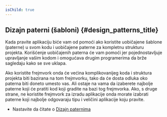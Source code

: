 ```yaml
---
isChild: true
---
```


## Dizajn paterni (šabloni) {#design_patterns_title}

Kada pravite aplikaciju biće vam od pomoći ako koristite uobičajene šablone (paterne) u svom kodu i uobičajene
paterne za kompletnu strukturu projekta. Korišćenje uobičajenih paterna će vam pomoći jer pojednostavljuje upravljanje
vašim kodom i omogućava drugim programerima da brže sagledaju kako se sve uklapa.

Ako koristite frejmvork onda će većina komplikovanijeg koda i struktura projekta biti bazirana na tom frejmvorku, tako
da će dosta odluka oko paterna biti doneto umesto vas. Ali ostaje na vama da izaberete najbolje paterne koji će pratiti
kod koji gradite na bazi tog frejmvorka. Ako, s druge strane, ne koristite frejmvork za izradu aplikacije onda morate
izabrati paterne koji najbolje odgovaraju tipu i veličini aplikacije koju pravite.

* Nastavite da čitate o [Dizajn paternima](/pages/Design-Patterns.html)

